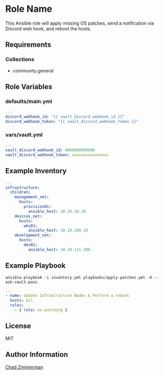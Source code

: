 Role Name
=========

This Ansible role will apply missing OS patches, send a notification via Discord web hook, and reboot the hosts.

Requirements
------------

### Collections
  - community.general

Role Variables
--------------

### defaults/main.yml
```yaml
---
discord_webhook_id: "{{ vault_discord_webhook_id }}"
discord_webhook_token: "{{ vault_discord_webhook_token }}"

```

### vars/vault.yml
```yaml
---
vault_discord_webhook_id: 0000000000000
vault_discord_webhook_token: xxxxxxxxxxxxxxxx

```

Example Inventory
-----------------

```yaml
---
infrastructure:
  children:
    management_net:
      hosts:
        provision01:
          ansible_host: 10.10.10.30
    devices_net:
      hosts:
        wks01:
          ansible_host: 10.10.100.10
    development_net:
      hosts:
        dev01:
          ansible_host: 10.10.111.200

```
Example Playbook
----------------

`ansible-playbook -i inventory.yml playbooks/apply-patches.yml -K --ask-vault-pass`

```yaml
---
- name: Update Infrastructure Nodes & Perform a reboot
  hosts: all
  roles:
    - { role: os-patching }

```

License
-------

MIT

Author Information
------------------

[Chad Zimmerman](https://github.com/PrymalInstynct)
